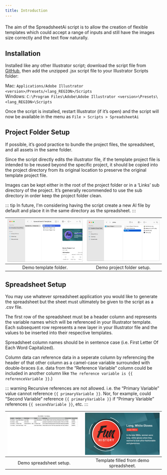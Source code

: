 ```yaml
---
title: Introduction
---
```


#### 

The aim of the SpreadsheetAi script is to allow the creation of flexible templates which could accept a range of inputs and still have the images size correctly and the text flow naturally.

<!-- Currently I have no doubt that the script will expand and -->

## Installation

Installed like any other Illustrator script; download the script file from [GitHub](https://github.com/Spectrio-Creative/SpreadsheetAi/releases/latest), then add the unzipped .jsx script file to your Illustrator Scripts folder:

Mac: `Applications/Adobe Illustrator <version>/Presets/<lang_REGION>/Scripts`  
Windows: `C:\Program Files\Adobe\Adobe Illustrator <version>\Presets\<lang_REGION>\Scripts` 

Once the script is installed, restart Illustrator (if it’s open) and the script will now be available in the menu  as `File > Scripts > SpreadsheetAi`

## Project Folder Setup

If possible, it’s good practice to bundle the project files, the spreadsheet, and all assets in the same folder.

Since the script directly edits the illustrator file, if the template project file is intended to be reused beyond the specific project, it should be copied into the project directory from its original location to preserve the original template project file.

Images can be kept either in the root of the project folder or in a ‘Links’ sub directory of the project. It’s generally recommended to use the sub directory in order keep the project folder clean.

::: tip
In future, I'm considering having the script create a new AI file by default and place it in the same directory as the spreadsheet.
:::

![](../images/templates_folder.png) |  ![](../images/project_folder.png)
:-------------------------:|:-------------------------:
Demo template folder.  | Demo project folder setup.

## Spreadsheet Setup

You may use whatever spreadsheet application you would like to generate the spreadsheet but the sheet must ultimately be given to the script as a .csv file.

The first row of the spreadsheet must be a header column and represents the variable names which will be referenced in your Illustrator template. Each subsequent row represents a new layer in your Illustrator file and the values to be inserted into their respective templates.

Spreadsheet column names should be in sentence case (i.e. First Letter Of Each Word Capitalized).

Column data can reference data in a seperate column by referencing the header of that other column as a camel-case variable surrounded with double-braces (i.e. data from the “Reference Variable” column could be included in another column like `The reference variable is {{ referenceVariable }}`.)

::: warning
Recursive references are not allowed. i.e. the “Primary Variable” value cannot reference `{{ primaryVariable }}`. Nor, for example, could “Second Variable” reference `{{ primaryVariable }}` if “Primary Variable” references `{{ secondVariable }}`, etc.
:::

![](../images/spreadsheet_setup.jpg) |  ![](../images/spreadsheet_setup_long_gloves.jpg)
:-------------------------:|:-------------------------:
Demo spreadsheet setup.  | Template filled from demo spreadsheet.